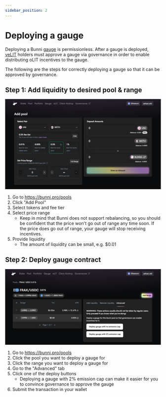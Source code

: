 ```yaml
---
sidebar_position: 2
---
```


# Deploying a gauge

Deploying a Bunni [gauge](../tokenomics/gauges) is permissionless. After a gauge is deployed, [veLIT](../tokenomics/velit) holders must approve a gauge via governance in order to enable distributing oLIT incentives to the gauge.

The following are the steps for correctly deploying a gauge so that it can be approved by governance.

## Step 1: Add liquidity to desired pool & range

![](img/add-pool.png)

1. Go to https://bunni.pro/pools
2. Click "Add Pool"
3. Select tokens and fee tier
4. Select price range
   - Keep in mind that Bunni does not support rebalancing, so you should be confident that the price won't go out of range any time soon. If the price does go out of range, your gauge will stop receiving incentives.
5. Provide liquidity
   - The amount of liquidity can be small, e.g. $0.01

## Step 2: Deploy gauge contract

![](img/deploy-gauge.png)

1. Go to https://bunni.pro/pools
2. Click the pool you want to deploy a gauge for
3. Click the range you want to deploy a gauge for
4. Go to the "Advanced" tab
5. Click one of the deploy buttons
   - Deploying a gauge with 2% emission cap can make it easier for you to convince governance to approve the gauge
6. Submit the transaction in your wallet